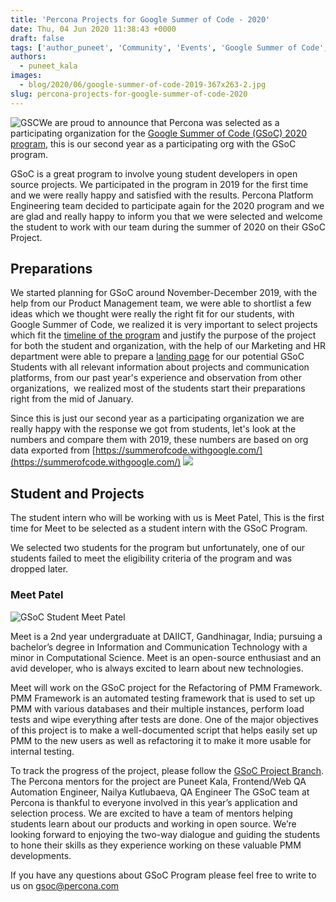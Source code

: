 ```yaml
---
title: 'Percona Projects for Google Summer of Code - 2020'
date: Thu, 04 Jun 2020 11:38:43 +0000
draft: false
tags: ['author_puneet', 'Community', 'Events', 'Google Summer of Code', 'GSoC', 'Information', 'MySQL', 'MySQL', 'mysql-and-variants', 'Open Source Databases', 'Percona Monitoring and Management', 'PMM', 'Tools']
authors:
  - puneet_kala
images:
  - blog/2020/06/google-summer-of-code-2019-367x263-2.jpg
slug: percona-projects-for-google-summer-of-code-2020
---
```


![GSC](blog/2020/06/google-summer-of-code-2019-367x263-1.jpg)We are proud to announce that Percona was selected as a participating organization for the [Google Summer of Code (GSoC) 2020 program](https://summerofcode.withgoogle.com/), this is our second year as a participating org with the GSoC program. 

GSoC is a great program to involve young student developers in open source projects. We participated in the program in 2019 for the first time and we were really happy and satisfied with the results. Percona Platform Engineering team decided to participate again for the 2020 program and we are glad and really happy to inform you that we were selected and welcome the student to work with our team during the summer of 2020 on their GSoC Project.

Preparations
------------

We started planning for GSoC around November-December 2019, with the help from our Product Management team, we were able to shortlist a few ideas which we thought were really the right fit for our students, with Google Summer of Code, we realized it is very important to select projects which fit the [timeline of the program](https://developers.google.com/open-source/gsoc/timeline?hl=en) and justify the purpose of the project for both the student and organization, with the help of our Marketing and HR department were able to prepare a [landing page](https://www.percona.com/googlesummerofcode2020) for our potential GSoC Students with all relevant information about projects and communication platforms, from our past year's experience and observation from other organizations,  we realized most of the students start their preparations right from the mid of January. 

Since this is just our second year as a participating organization we are really happy with the response we got from students, let's look at the numbers and compare them with 2019, these numbers are based on org data exported from [https://summerofcode.withgoogle.com/](https://summerofcode.withgoogle.com/) ![](blog/2020/06/Screenshot-2020-06-04-at-15.25.09.png)

Student and Projects
--------------------

The student intern who will be working with us is Meet Patel, This is the first time for Meet to be selected as a student intern with the GSoC Program. 

We selected two students for the program but unfortunately, one of our students failed to meet the eligibility criteria of the program and was dropped later.

### Meet Patel

![GSoC Student Meet Patel](blog/2020/06/Meet_Patel-1.jpg)

Meet is a 2nd year undergraduate at DAIICT, Gandhinagar, India; pursuing a bachelor’s degree in Information and Communication Technology with a minor in Computational Science. Meet is an open-source enthusiast and an avid developer, who is always excited to learn about new technologies. 

Meet will work on the GSoC project for the Refactoring of PMM Framework. PMM Framework is an automated testing framework that is used to set up PMM with various databases and their multiple instances, perform load tests and wipe everything after tests are done. One of the major objectives of this project is to make a well-documented script that helps easily set up PMM to the new users as well as refactoring it to make it more usable for internal testing. 

To track the progress of the project, please follow the [GSoC Project Branch](https://github.com/percona/pmm-qa/tree/GSOC-2020). The Percona mentors for the project are Puneet Kala, Frontend/Web QA Automation Engineer, Nailya Kutlubaeva, QA Engineer The GSoC team at Percona is thankful to everyone involved in this year’s application and selection process. We are excited to have a team of mentors helping students learn about our products and working in open source. We’re looking forward to enjoying the two-way dialogue and guiding the students to hone their skills as they experience working on these valuable PMM developments. 

If you have any questions about GSoC Program please feel free to write to us on gsoc@percona.com